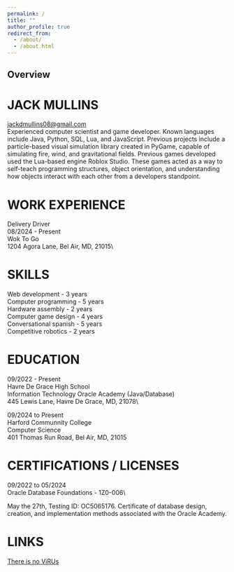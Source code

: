 ```yaml
---
permalink: /
title: ""
author_profile: true
redirect_from: 
  - /about/
  - /about.html
---
```


## Overview
# JACK MULLINS
jackdmullins08@gmail.com\
Experienced computer scientist and game developer. Known languages include Java, Python, SQL, Lua, and JavaScript.
Previous projects include a particle-based visual simulation library created in PyGame, capable of simulating fire, wind,
and gravitational fields. Previous games developed used the Lua-based engine Roblox Studio. These games acted as a
way to self-teach programming structures, object orientation, and understanding how objects interact with each other from
a developers standpoint.
# WORK EXPERIENCE
Delivery Driver\
08/2024 - Present\
Wok To Go\
1204 Agora Lane, Bel Air, MD, 21015\
# SKILLS
Web development - 3 years\
Computer programming - 5 years\
Hardware assembly - 2 years\
Computer game design - 4 years\
Conversational spanish - 5 years\
Competitive robotics - 2 years
# EDUCATION
09/2022 - Present\
Havre De Grace High School\
Information Technology Oracle Academy (Java/Database)\
445 Lewis Lane, Havre De Grace, MD, 21078\

09/2024 to Present\
Harford Communnity College\
Computer Science\
401 Thomas Run Road, Bel Air, MD, 21015
# CERTIFICATIONS / LICENSES
09/2022 to 05/2024\
Oracle Database Foundations - 1Z0-006\

May the 27th, Testing ID: OC5065176.
Certificate of database design, creation, and implementation methods associated with the Oracle Academy.
# LINKS
[There is no ViRUs](https://github.com/JaMullins/There-is-no-ViRUs.git)
